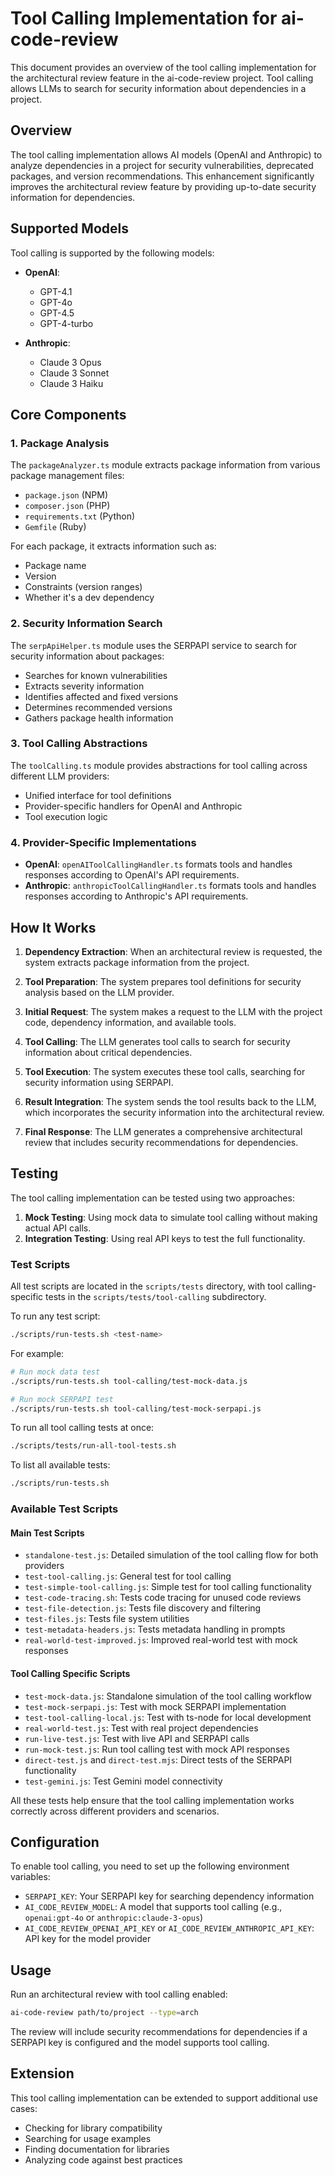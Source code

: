 # Tool Calling Implementation for ai-code-review

This document provides an overview of the tool calling implementation for the architectural review feature in the ai-code-review project. Tool calling allows LLMs to search for security information about dependencies in a project.

## Overview

The tool calling implementation allows AI models (OpenAI and Anthropic) to analyze dependencies in a project for security vulnerabilities, deprecated packages, and version recommendations. This enhancement significantly improves the architectural review feature by providing up-to-date security information for dependencies.

## Supported Models

Tool calling is supported by the following models:

- **OpenAI**:
  - GPT-4.1
  - GPT-4o
  - GPT-4.5
  - GPT-4-turbo

- **Anthropic**:
  - Claude 3 Opus
  - Claude 3 Sonnet
  - Claude 3 Haiku

## Core Components

### 1. Package Analysis

The `packageAnalyzer.ts` module extracts package information from various package management files:

- `package.json` (NPM)
- `composer.json` (PHP)
- `requirements.txt` (Python)
- `Gemfile` (Ruby)

For each package, it extracts information such as:
- Package name
- Version
- Constraints (version ranges)
- Whether it's a dev dependency

### 2. Security Information Search

The `serpApiHelper.ts` module uses the SERPAPI service to search for security information about packages:

- Searches for known vulnerabilities
- Extracts severity information
- Identifies affected and fixed versions
- Determines recommended versions
- Gathers package health information

### 3. Tool Calling Abstractions

The `toolCalling.ts` module provides abstractions for tool calling across different LLM providers:

- Unified interface for tool definitions
- Provider-specific handlers for OpenAI and Anthropic
- Tool execution logic

### 4. Provider-Specific Implementations

- **OpenAI**: `openAIToolCallingHandler.ts` formats tools and handles responses according to OpenAI's API requirements.
- **Anthropic**: `anthropicToolCallingHandler.ts` formats tools and handles responses according to Anthropic's API requirements.

## How It Works

1. **Dependency Extraction**: When an architectural review is requested, the system extracts package information from the project.

2. **Tool Preparation**: The system prepares tool definitions for security analysis based on the LLM provider.

3. **Initial Request**: The system makes a request to the LLM with the project code, dependency information, and available tools.

4. **Tool Calling**: The LLM generates tool calls to search for security information about critical dependencies.

5. **Tool Execution**: The system executes these tool calls, searching for security information using SERPAPI.

6. **Result Integration**: The system sends the tool results back to the LLM, which incorporates the security information into the architectural review.

7. **Final Response**: The LLM generates a comprehensive architectural review that includes security recommendations for dependencies.

## Testing

The tool calling implementation can be tested using two approaches:

1. **Mock Testing**: Using mock data to simulate tool calling without making actual API calls.
2. **Integration Testing**: Using real API keys to test the full functionality.

### Test Scripts

All test scripts are located in the `scripts/tests` directory, with tool calling-specific tests in the `scripts/tests/tool-calling` subdirectory.

To run any test script:

```bash
./scripts/run-tests.sh <test-name>
```

For example:

```bash
# Run mock data test
./scripts/run-tests.sh tool-calling/test-mock-data.js

# Run mock SERPAPI test
./scripts/run-tests.sh tool-calling/test-mock-serpapi.js
```

To run all tool calling tests at once:

```bash
./scripts/tests/run-all-tool-tests.sh
```

To list all available tests:

```bash
./scripts/run-tests.sh
```

### Available Test Scripts

#### Main Test Scripts

- `standalone-test.js`: Detailed simulation of the tool calling flow for both providers
- `test-tool-calling.js`: General test for tool calling
- `test-simple-tool-calling.js`: Simple test for tool calling functionality
- `test-code-tracing.sh`: Tests code tracing for unused code reviews
- `test-file-detection.js`: Tests file discovery and filtering
- `test-files.js`: Tests file system utilities
- `test-metadata-headers.js`: Tests metadata handling in prompts
- `real-world-test-improved.js`: Improved real-world test with mock responses

#### Tool Calling Specific Scripts

- `test-mock-data.js`: Standalone simulation of the tool calling workflow
- `test-mock-serpapi.js`: Test with mock SERPAPI implementation
- `test-tool-calling-local.js`: Test with ts-node for local development
- `real-world-test.js`: Test with real project dependencies
- `run-live-test.js`: Test with live API and SERPAPI calls
- `run-mock-test.js`: Run tool calling test with mock API responses
- `direct-test.js` and `direct-test.mjs`: Direct tests of the SERPAPI functionality
- `test-gemini.js`: Test Gemini model connectivity

All these tests help ensure that the tool calling implementation works correctly across different providers and scenarios.

## Configuration

To enable tool calling, you need to set up the following environment variables:

- `SERPAPI_KEY`: Your SERPAPI key for searching dependency information
- `AI_CODE_REVIEW_MODEL`: A model that supports tool calling (e.g., `openai:gpt-4o` or `anthropic:claude-3-opus`)
- `AI_CODE_REVIEW_OPENAI_API_KEY` or `AI_CODE_REVIEW_ANTHROPIC_API_KEY`: API key for the model provider

## Usage

Run an architectural review with tool calling enabled:

```bash
ai-code-review path/to/project --type=arch
```

The review will include security recommendations for dependencies if a SERPAPI key is configured and the model supports tool calling.

## Extension

This tool calling implementation can be extended to support additional use cases:

- Checking for library compatibility
- Searching for usage examples
- Finding documentation for libraries
- Analyzing code against best practices